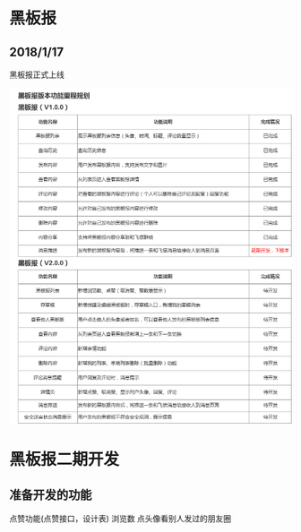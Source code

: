 # 黑板报

## 2018/1/17
黑板报正式上线



![黑板报V1.0.0](功能列表.png)
# 黑板报二期开发

## 准备开发的功能
点赞功能(点赞接口，设计表)
浏览数
点头像看别人发过的朋友圈